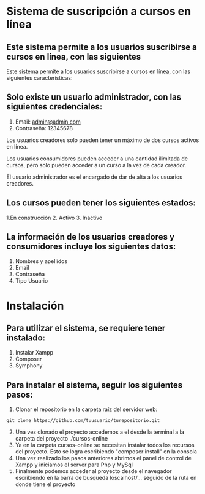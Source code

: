 # Sistema de suscripción a cursos en línea
## Este sistema permite a los usuarios suscribirse a cursos en línea, con las siguientes 

Este sistema permite a los usuarios suscribirse a cursos en línea, con las siguientes características:

## Solo existe un usuario administrador, con las siguientes credenciales:

1. Email: admin@admin.com
2. Contraseña: 12345678


Los usuarios creadores solo pueden tener un máximo de dos cursos activos en línea.

Los usuarios consumidores pueden acceder a una cantidad ilimitada de cursos, pero solo pueden acceder a un curso a la vez de cada creador.

El usuario administrador es el encargado de dar de alta a los usuarios creadores.

## Los cursos pueden tener los siguientes estados:

1.En construcción
2. Activo
3. Inactivo


## La información de los usuarios creadores y consumidores incluye los siguientes datos:

1. Nombres y apellidos
2. Email
3. Contraseña
4. Tipo Usuario

# Instalación
## Para utilizar el sistema, se requiere tener instalado:

1. Instalar Xampp
2. Composer
3. Symphony

## Para instalar el sistema, seguir los siguientes pasos:
1. Clonar el repositorio en la carpeta raíz del servidor web:

```
git clone https://github.com/tuusuario/turepositorio.git

```
2. Una vez clonado el proyecto accedemos a el desde la terminal a la carpeta del proyecto ./cursos-online
3. Ya en la carpeta cursos-online se necesitan instalar todos los recursos del proyecto. Esto se logra escribiendo "composer install" en la consola
4. Una vez realizado los pasos anteriores abrimos el panel de control de Xampp y iniciamos el server para Php y MySql
5. Finalmente podemos acceder al proyecto desde el navegador escribiendo en la barra de busqueda loscalhost/... seguido de la ruta en donde tiene el proyecto

